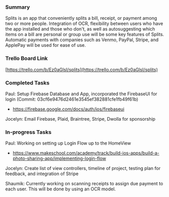 ### Summary

Splits is an app that conveniently splits a bill, receipt, or payment among two or more people. Integration of OCR, flexibility between users who have the app installed and those who don't, as well as autosuggesting which items on a bill are personal or group use will be some key features of Splits. Automatic payments with companies such as Venmo, PayPal, Stripe, and ApplePay will be used for ease of use.

### Trello Board Link

[https://trello.com/b/Ez0aGlsI/splits](https://trello.com/b/Ez0aGlsI/splits)

### Completed Tasks

Paul: Setup Firebase Database and App, incorporated the FirebaseUI for login (Commit: 03cf6e9476d2461e3545ef382881cfe1fb49f61b)

  - https://firebase.google.com/docs/auth/ios/firebaseui

Jocelyn: Email Firebase, Plaid, Braintree, Stripe, Dwolla for sponsorship

### In-progress Tasks

Paul: Working on setting up Login Flow up to the HomeView

  - https://www.makeschool.com/academy/track/build-ios-apps/build-a-photo-sharing-app/implementing-login-flow

Jocelyn: Create list of view controllers, timeline of project, testing plan for feedback, and integration of Stripe

Shaumik: Currently working on scanning receipts to assign due payment to each user. This will be done by using an OCR model.
